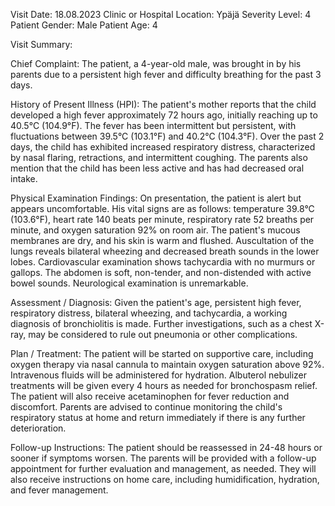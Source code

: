 Visit Date: 18.08.2023
Clinic or Hospital Location: Ypäjä
Severity Level: 4
Patient Gender: Male
Patient Age: 4

Visit Summary:

Chief Complaint: The patient, a 4-year-old male, was brought in by his parents due to a persistent high fever and difficulty breathing for the past 3 days.

History of Present Illness (HPI): The patient's mother reports that the child developed a high fever approximately 72 hours ago, initially reaching up to 40.5°C (104.9°F). The fever has been intermittent but persistent, with fluctuations between 39.5°C (103.1°F) and 40.2°C (104.3°F). Over the past 2 days, the child has exhibited increased respiratory distress, characterized by nasal flaring, retractions, and intermittent coughing. The parents also mention that the child has been less active and has had decreased oral intake.

Physical Examination Findings: On presentation, the patient is alert but appears uncomfortable. His vital signs are as follows: temperature 39.8°C (103.6°F), heart rate 140 beats per minute, respiratory rate 52 breaths per minute, and oxygen saturation 92% on room air. The patient's mucous membranes are dry, and his skin is warm and flushed. Auscultation of the lungs reveals bilateral wheezing and decreased breath sounds in the lower lobes. Cardiovascular examination shows tachycardia with no murmurs or gallops. The abdomen is soft, non-tender, and non-distended with active bowel sounds. Neurological examination is unremarkable.

Assessment / Diagnosis: Given the patient's age, persistent high fever, respiratory distress, bilateral wheezing, and tachycardia, a working diagnosis of bronchiolitis is made. Further investigations, such as a chest X-ray, may be considered to rule out pneumonia or other complications.

Plan / Treatment: The patient will be started on supportive care, including oxygen therapy via nasal cannula to maintain oxygen saturation above 92%. Intravenous fluids will be administered for hydration. Albuterol nebulizer treatments will be given every 4 hours as needed for bronchospasm relief. The patient will also receive acetaminophen for fever reduction and discomfort. Parents are advised to continue monitoring the child's respiratory status at home and return immediately if there is any further deterioration.

Follow-up Instructions: The patient should be reassessed in 24-48 hours or sooner if symptoms worsen. The parents will be provided with a follow-up appointment for further evaluation and management, as needed. They will also receive instructions on home care, including humidification, hydration, and fever management.